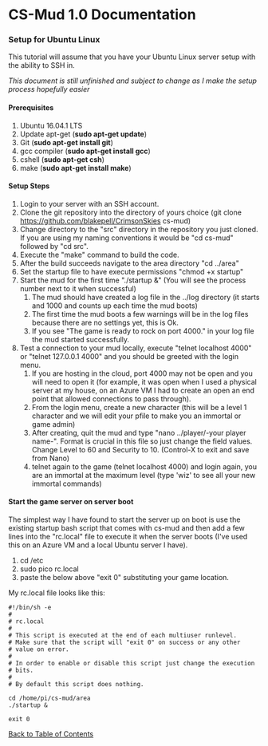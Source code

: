 # CS-Mud 1.0 Documentation

### Setup for Ubuntu Linux

This tutorial will assume that you have your Ubuntu Linux server setup with the ability to SSH in.

*This document is still unfinished and subject to change as I make the setup process hopefully easier*

#### Prerequisites

1. Ubuntu 16.04.1 LTS 
2. Update apt-get (**sudo apt-get update**)
3. Git (**sudo apt-get install git**)
4. gcc compiler (**sudo apt-get install gcc**)
5. cshell (**sudo apt-get csh**)
6. make (**sudo apt-get install make**)

#### Setup Steps

1. Login to your server with an SSH account.
1. Clone the git repository into the directory of yours choice (git clone https://github.com/blakepell/CrimsonSkies cs-mud)
1. Change directory to the "src" directory in the repository you just cloned.  If you are using my naming conventions it would be "cd cs-mud" followed by "cd src".
1. Execute the "make" command to build the code.
1. After the build succeeds navigate to the area directory "cd ../area"
1. Set the startup file to have execute permissions "chmod +x startup"
1. Start the mud for the first time "./startup &" (You will see the process number next to it when successful)
    1. The mud should have created a log file in the ../log directory (it starts and 1000 and counts up each time the mud boots)
    2. The first time the mud boots a few warnings will be in the log files because there are no settings yet, this is Ok.
    3. If you see "The game is ready to rock on port 4000." in your log file the mud started successfully.
1. Test a connection to your mud locally, execute "telnet localhost 4000" or "telnet 127.0.0.1 4000" and you should be greeted with the login menu.
    1. If you are hosting in the cloud, port 4000 may not be open and you will need to open it (for example, it was open when I used a physical server at my house, on an Azure VM I had to create an open an end point that allowed connections to pass through).
    2. From the login menu, create a new character (this will be a level 1 character and we will edit your pfile to make you an immortal or game admin)
    3. After creating, quit the mud and type "nano ../player/-your player name-".  Format is crucial in this file so just change the field values.  Change Level to 60 and Security to 10.  (Control-X to exit and save from Nano)
    4. telnet again to the game (telnet localhost 4000) and login again, you are an immortal at the maximum level (type 'wiz' to see all your new immortal commands)

#### Start the game server on server boot

The simplest way I have found to start the server up on boot is use the existing startup bash script that comes with cs-mud and 
then add a few lines into the "rc.local" file to execute it when the server boots (I've used this on an Azure VM and a local Ubuntu server
I have).

1. cd /etc
1. sudo pico rc.local
1. paste the below above "exit 0" substituting your game location.

My rc.local file looks like this:

~~~~
#!/bin/sh -e
#
# rc.local
#
# This script is executed at the end of each multiuser runlevel.
# Make sure that the script will "exit 0" on success or any other
# value on error.
#
# In order to enable or disable this script just change the execution
# bits.
#
# By default this script does nothing.

cd /home/pi/cs-mud/area
./startup &

exit 0
~~~~

[Back to Table of Contents](index.md)

